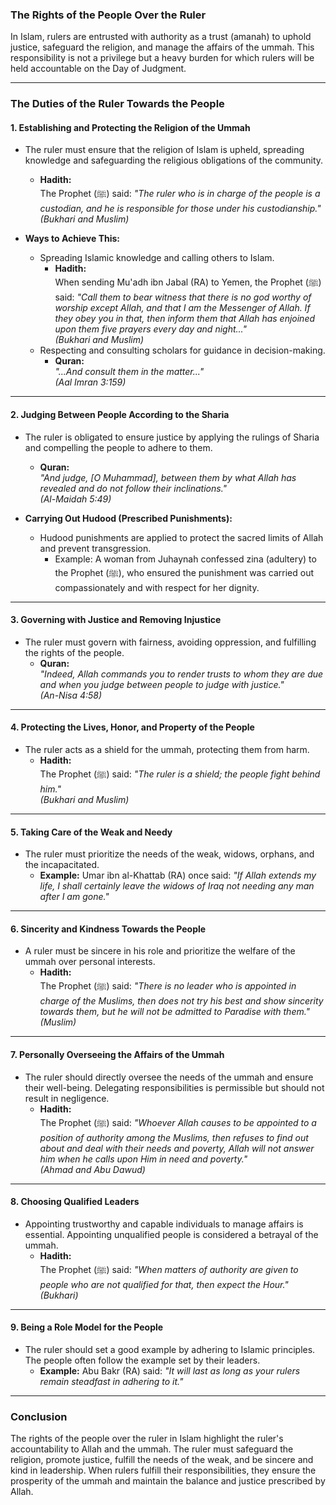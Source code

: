 ### **The Rights of the People Over the Ruler**

In Islam, rulers are entrusted with authority as a trust (amanah) to uphold justice, safeguard the religion, and manage the affairs of the ummah. This responsibility is not a privilege but a heavy burden for which rulers will be held accountable on the Day of Judgment.

---

### **The Duties of the Ruler Towards the People**

#### **1. Establishing and Protecting the Religion of the Ummah**
- The ruler must ensure that the religion of Islam is upheld, spreading knowledge and safeguarding the religious obligations of the community.  
  - **Hadith:**  
    The Prophet (ﷺ) said: *"The ruler who is in charge of the people is a custodian, and he is responsible for those under his custodianship."*  
    *(Bukhari and Muslim)*  

- **Ways to Achieve This:**  
  - Spreading Islamic knowledge and calling others to Islam.  
    - **Hadith:**  
      When sending Mu'adh ibn Jabal (RA) to Yemen, the Prophet (ﷺ) said: *"Call them to bear witness that there is no god worthy of worship except Allah, and that I am the Messenger of Allah. If they obey you in that, then inform them that Allah has enjoined upon them five prayers every day and night..."*  
      *(Bukhari and Muslim)*  
  - Respecting and consulting scholars for guidance in decision-making.  
    - **Quran:**  
      *"...And consult them in the matter..."*  
      *(Aal Imran 3:159)*  

---

#### **2. Judging Between People According to the Sharia**
- The ruler is obligated to ensure justice by applying the rulings of Sharia and compelling the people to adhere to them.  
  - **Quran:**  
    *"And judge, [O Muhammad], between them by what Allah has revealed and do not follow their inclinations."*  
    *(Al-Maidah 5:49)*  

- **Carrying Out Hudood (Prescribed Punishments):**  
  - Hudood punishments are applied to protect the sacred limits of Allah and prevent transgression.  
    - Example: A woman from Juhaynah confessed zina (adultery) to the Prophet (ﷺ), who ensured the punishment was carried out compassionately and with respect for her dignity.  

---

#### **3. Governing with Justice and Removing Injustice**
- The ruler must govern with fairness, avoiding oppression, and fulfilling the rights of the people.  
  - **Quran:**  
    *"Indeed, Allah commands you to render trusts to whom they are due and when you judge between people to judge with justice."*  
    *(An-Nisa 4:58)*  

---

#### **4. Protecting the Lives, Honor, and Property of the People**
- The ruler acts as a shield for the ummah, protecting them from harm.  
  - **Hadith:**  
    The Prophet (ﷺ) said: *"The ruler is a shield; the people fight behind him."*  
    *(Bukhari and Muslim)*  

---

#### **5. Taking Care of the Weak and Needy**
- The ruler must prioritize the needs of the weak, widows, orphans, and the incapacitated.  
  - **Example:** Umar ibn al-Khattab (RA) once said: *"If Allah extends my life, I shall certainly leave the widows of Iraq not needing any man after I am gone."*  

---

#### **6. Sincerity and Kindness Towards the People**
- A ruler must be sincere in his role and prioritize the welfare of the ummah over personal interests.  
  - **Hadith:**  
    The Prophet (ﷺ) said: *"There is no leader who is appointed in charge of the Muslims, then does not try his best and show sincerity towards them, but he will not be admitted to Paradise with them."*  
    *(Muslim)*  

---

#### **7. Personally Overseeing the Affairs of the Ummah**
- The ruler should directly oversee the needs of the ummah and ensure their well-being. Delegating responsibilities is permissible but should not result in negligence.  
  - **Hadith:**  
    The Prophet (ﷺ) said: *"Whoever Allah causes to be appointed to a position of authority among the Muslims, then refuses to find out about and deal with their needs and poverty, Allah will not answer him when he calls upon Him in need and poverty."*  
    *(Ahmad and Abu Dawud)*  

---

#### **8. Choosing Qualified Leaders**
- Appointing trustworthy and capable individuals to manage affairs is essential. Appointing unqualified people is considered a betrayal of the ummah.  
  - **Hadith:**  
    The Prophet (ﷺ) said: *"When matters of authority are given to people who are not qualified for that, then expect the Hour."*  
    *(Bukhari)*  

---

#### **9. Being a Role Model for the People**
- The ruler should set a good example by adhering to Islamic principles. The people often follow the example set by their leaders.  
  - **Example:** Abu Bakr (RA) said: *"It will last as long as your rulers remain steadfast in adhering to it."*  

---

### **Conclusion**  
The rights of the people over the ruler in Islam highlight the ruler's accountability to Allah and the ummah. The ruler must safeguard the religion, promote justice, fulfill the needs of the weak, and be sincere and kind in leadership. When rulers fulfill their responsibilities, they ensure the prosperity of the ummah and maintain the balance and justice prescribed by Allah.